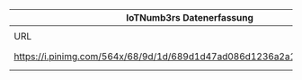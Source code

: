 |IoTNumb3rs Datenerfassung|||||||||||
| ---- | ---- | ---- | ---- | ---- | ---- | ---- | ---- | ---- | ---- | ---- |
||||||||||||
|URL|home_url|filename|device_class|device_count|market_class|market_volume|prognosis_year|publication_year|authorship_class|Dropbox folder|
|https://i.pinimg.com/564x/68/9d/1d/689d1d47ad086d1236a2a1f1d9452e2c.jpg|https://visual.ly/community/infographic/technology/iot-nightmares|file22_689d1d47ad086d1236a2a1f1d9452e2c.jpg|generic IoT|2.12E+11|||2020|2014|blogger|marielledemuth/20181223-1200|
